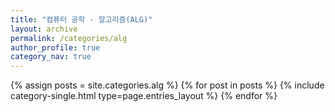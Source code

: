 ```yaml
---
title: "컴퓨터 공학 - 알고리즘(ALG)"
layout: archive
permalink: /categories/alg
author_profile: true
category_nav: true
---
```

{% assign posts = site.categories.alg %}
{% for post in posts %} {% include category-single.html type=page.entries_layout %} {% endfor %}